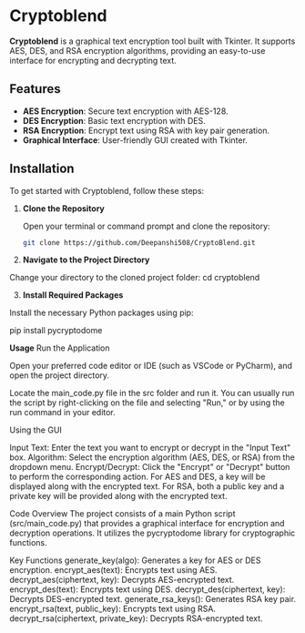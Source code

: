# Cryptoblend

**Cryptoblend** is a graphical text encryption tool built with Tkinter. It supports AES, DES, and RSA encryption algorithms, providing an easy-to-use interface for encrypting and decrypting text.

## Features

- **AES Encryption**: Secure text encryption with AES-128.
- **DES Encryption**: Basic text encryption with DES.
- **RSA Encryption**: Encrypt text using RSA with key pair generation.
- **Graphical Interface**: User-friendly GUI created with Tkinter.

## Installation

To get started with Cryptoblend, follow these steps:

1. **Clone the Repository**

   Open your terminal or command prompt and clone the repository:
   ```bash
   git clone https://github.com/Deepanshi508/CryptoBlend.git

2. **Navigate to the Project Directory**

Change your directory to the cloned project folder:
cd cryptoblend

3. **Install Required Packages**

Install the necessary Python packages using pip:

pip install pycryptodome

**Usage**
Run the Application

Open your preferred code editor or IDE (such as VSCode or PyCharm), and open the project directory.

Locate the main_code.py file in the src folder and run it. You can usually run the script by right-clicking on the file and selecting "Run," or by using the run command in your editor.

Using the GUI

Input Text: Enter the text you want to encrypt or decrypt in the "Input Text" box.
Algorithm: Select the encryption algorithm (AES, DES, or RSA) from the dropdown menu.
Encrypt/Decrypt: Click the "Encrypt" or "Decrypt" button to perform the corresponding action.
For AES and DES, a key will be displayed along with the encrypted text. For RSA, both a public key and a private key will be provided along with the encrypted text.

Code Overview
The project consists of a main Python script (src/main_code.py) that provides a graphical interface for encryption and decryption operations. It utilizes the pycryptodome library for cryptographic functions.

Key Functions
generate_key(algo): Generates a key for AES or DES encryption.
encrypt_aes(text): Encrypts text using AES.
decrypt_aes(ciphertext, key): Decrypts AES-encrypted text.
encrypt_des(text): Encrypts text using DES.
decrypt_des(ciphertext, key): Decrypts DES-encrypted text.
generate_rsa_keys(): Generates RSA key pair.
encrypt_rsa(text, public_key): Encrypts text using RSA.
decrypt_rsa(ciphertext, private_key): Decrypts RSA-encrypted text.
